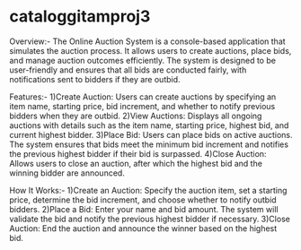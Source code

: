# cataloggitamproj3


Overview:-
The Online Auction System is a console-based application that simulates the auction process. It allows users to create auctions, place bids, and manage auction outcomes efficiently. The system is designed to be user-friendly and ensures that all bids are conducted fairly, with notifications sent to bidders if they are outbid.

Features:-
1)Create Auction: Users can create auctions by specifying an item name, starting price, bid increment, and whether to notify previous bidders when they are outbid.
2)View Auctions: Displays all ongoing auctions with details such as the item name, starting price, highest bid, and current highest bidder.
3)Place Bid: Users can place bids on active auctions. The system ensures that bids meet the minimum bid increment and notifies the previous highest bidder if their bid is surpassed.
4)Close Auction: Allows users to close an auction, after which the highest bid and the winning bidder are announced.

How It Works:-
1)Create an Auction: Specify the auction item, set a starting price, determine the bid increment, and choose whether to notify outbid bidders.
2)Place a Bid: Enter your name and bid amount. The system will validate the bid and notify the previous highest bidder if necessary.
3)Close Auction: End the auction and announce the winner based on the highest bid.
